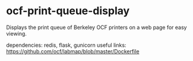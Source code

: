 # ocf-print-queue-display
Displays the print queue of Berkeley OCF printers on a web page for easy viewing.

dependencies: redis, flask, gunicorn
useful links: https://github.com/ocf/labmap/blob/master/Dockerfile